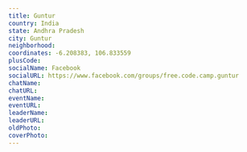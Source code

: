 ```yaml
---
title: Guntur
country: India
state: Andhra Pradesh
city: Guntur
neighborhood: 
coordinates: -6.208383, 106.833559
plusCode:
socialName: Facebook
socialURL: https://www.facebook.com/groups/free.code.camp.guntur
chatName:
chatURL:
eventName:
eventURL:
leaderName:
leaderURL:
oldPhoto: 
coverPhoto:
---
```


